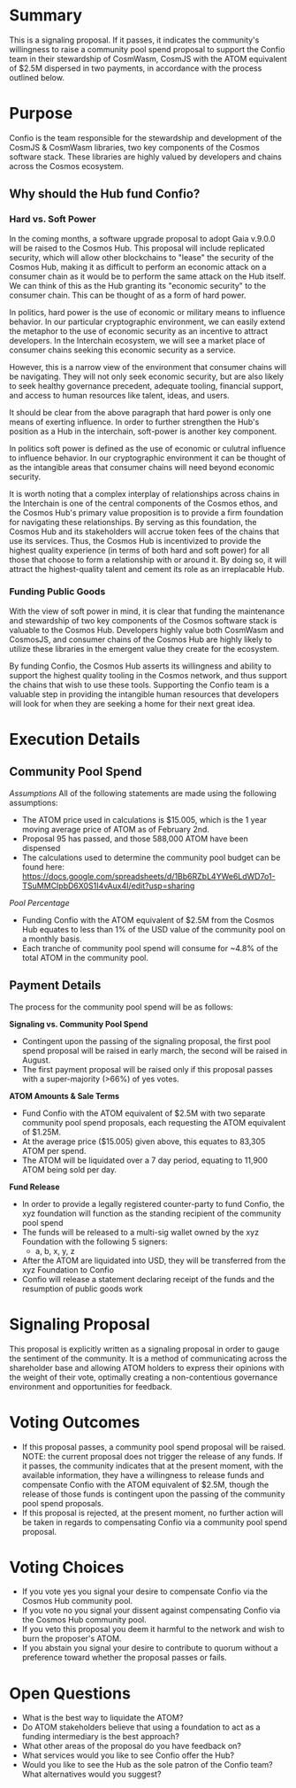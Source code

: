 # Summary
This is a signaling proposal. If it passes, it indicates the community's willingness to raise a community pool spend proposal to support the Confio team in their stewardship of CosmWasm, CosmJS with the ATOM equivalent of $2.5M dispersed in two payments, in accordance with the process outlined below. 

# Purpose

Confio is the team responsible for the stewardship and development of the CosmJS & CosmWasm libraries, two key components of the Cosmos software stack. These libraries are highly valued by developers and chains across the Cosmos ecosystem. 

## Why should the Hub fund Confio? 

### Hard vs. Soft Power

In the coming months, a software upgrade proposal to adopt Gaia v.9.0.0 will be raised to the Cosmos Hub. This proposal will include replicated security, which will allow other blockchains to "lease" the security of the Cosmos Hub, making it as difficult to perform an economic attack on a consumer chain as it would be to perform the same attack on the Hub itself. We can think of this as the Hub granting its "economic security" to the consumer chain. This can be thought of as a form of hard power. 

In politics, hard power is the use of economic or military means to influence behavior. In our particular cryptographic environment, we can easily extend the metaphor to the use of economic security as an incentive to attract developers. In the Interchain ecosystem, we will see a market place of consumer chains seeking this economic security as a service. 

However, this is a narrow view of the environment that consumer chains will be navigating. They will not only seek economic security, but are also likely to seek healthy governance precedent, adequate tooling, financial support, and access to human resources like talent, ideas, and users. 

It should be clear from the above paragraph that hard power is only one means of exerting influence. In order to further strengthen the Hub's position as a Hub in the interchain, soft-power is another key component. 

In politics soft power is defined as the use of economic or culutral influence to influence behavior. In our cryptographic environment it can be thought of as the intangible areas that consumer chains will need beyond economic security. 

It is worth noting that a complex interplay of relationships across chains in the Interchain is one of the central components of the Cosmos ethos, and the Cosmos Hub's primary value proposition is to provide a firm foundation for navigating these relationships. By serving as this foundation, the Cosmos Hub and its stakeholders will accrue token fees of the chains that use its services. Thus, the Cosmos Hub is incentivized to provide the highest quality experience (in terms of both hard and soft power) for all those that choose to form a relationship with or around it. By doing so, it will attract the highest-quality talent and cement its role as an irreplacable Hub.

### Funding Public Goods

With the view of soft power in mind, it is clear that funding the maintenance and stewardship of two key components of the Cosmos software stack is valuable to the Cosmos Hub. Developers highly value both CosmWasm and CosmosJS, and consumer chains of the Cosmos Hub are highly likely to utilize these libraries in the emergent value they create for the ecosystem. 

By funding Confio, the Cosmos Hub asserts its willingness and ability to support the highest quality tooling in the Cosmos network, and thus support the chains that wish to use these tools. Supporting the Confio team is a valuable step in providing the intangible human resources that developers will look for when they are seeking a home for their next great idea. 

# Execution Details

## Community Pool Spend

*Assumptions*
All of the following statements are made using the following assumptions: 
- The ATOM price used in calculations is $15.005, which is the 1 year moving average price of ATOM as of February 2nd. 
- Proposal 95 has passed, and those 588,000 ATOM have been dispensed  
- The calculations used to determine the community pool budget can be found here: https://docs.google.com/spreadsheets/d/1Bb6RZbL4YWe6LdWD7o1-TSuMMCIpbD6X0S1I4vAux4I/edit?usp=sharing

*Pool Percentage*
- Funding Confio with the ATOM equivalent of $2.5M from the Cosmos Hub equates to less than 1% of the USD value of the community pool on a monthly basis.
- Each tranche of community pool spend will consume for ~4.8% of the total ATOM in the community pool.

## Payment Details
The process for the community pool spend will be as follows: 

**Signaling vs. Community Pool Spend**
- Contingent upon the passing of the signaling proposal, the first pool spend proposal will be raised in early march, the second will be raised in August.
- The first payment proposal will be raised only if this proposal passes with a super-majority (>66%) of yes votes.

**ATOM Amounts & Sale Terms**
- Fund Confio with the ATOM equivalent of $2.5M with two separate community pool spend proposals, each requesting the ATOM equivalent of $1.25M. 
- At the average price ($15.005) given above, this equates to 83,305 ATOM per spend. 
- The ATOM will be liquidated over a 7 day period, equating to 11,900 ATOM being sold per day. 

**Fund Release**
- In order to provide a legally registered counter-party to fund Confio, the xyz foundation will function as the standing recipient of the community pool spend
- The funds will be released to a multi-sig wallet owned by the xyz Foundation with the following 5 signers: 
    - a, b, x, y, z
- After the ATOM are liquidated into USD, they will be transferred from the xyz Foundation to Confio
- Confio will release a statement declaring receipt of the funds and the resumption of public goods work 

# Signaling Proposal
This proposal is explicitly written as a signaling proposal in order to gauge the sentiment of the community. It is a method of communicating across the shareholder base and allowing ATOM holders to express their opinions with the weight of their vote, optimally creating a non-contentious governance environment and opportunities for feedback. 

# Voting Outcomes
- If this proposal passes, a community pool spend proposal will be raised. NOTE: the current proposal does not trigger the release of any funds. If it passes, the community indicates that at the present moment, with the available information, they have a willingness to release funds and compensate Confio with the ATOM equivalent of $2.5M, though the release of those funds is contingent upon the passing of the community pool spend proposals.
- If this proposal is rejected, at the present moment, no further action will be taken in regards to compensating Confio via a community pool spend proposal. 

# Voting Choices
- If you vote yes you signal your desire to compensate Confio via the Cosmos Hub community pool. 
- If you vote no you signal your dissent against compensating Confio via the Cosmos Hub community pool. 
- If you veto this proposal you deem it harmful to the network and wish to burn the proposer's ATOM. 
- If you abstain you signal your desire to contribute to quorum without a preference toward whether the proposal passes or fails.

# Open Questions
- What is the best way to liquidate the ATOM?
- Do ATOM stakeholders believe that using a foundation to act as a funding intermediary is the best approach? 
- What other areas of the proposal do you have feedback on? 
- What services would you like to see Confio offer the Hub? 
- Would you like to see the Hub as the sole patron of the Confio team? What alternatives would you suggest? 
